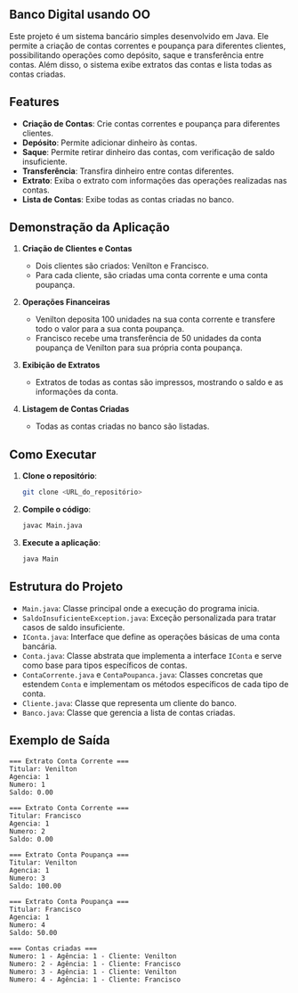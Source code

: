 ## Banco Digital usando OO

Este projeto é um sistema bancário simples desenvolvido em Java. Ele permite a criação de contas correntes e poupança para diferentes clientes, possibilitando operações como depósito, saque e transferência entre contas. Além disso, o sistema exibe extratos das contas e lista todas as contas criadas.

## Features

- **Criação de Contas**: Crie contas correntes e poupança para diferentes clientes.
- **Depósito**: Permite adicionar dinheiro às contas.
- **Saque**: Permite retirar dinheiro das contas, com verificação de saldo insuficiente.
- **Transferência**: Transfira dinheiro entre contas diferentes.
- **Extrato**: Exiba o extrato com informações das operações realizadas nas contas.
- **Lista de Contas**: Exibe todas as contas criadas no banco.

## Demonstração da Aplicação

1. **Criação de Clientes e Contas**
   - Dois clientes são criados: Venilton e Francisco.
   - Para cada cliente, são criadas uma conta corrente e uma conta poupança.

2. **Operações Financeiras**
   - Venilton deposita 100 unidades na sua conta corrente e transfere todo o valor para a sua conta poupança.
   - Francisco recebe uma transferência de 50 unidades da conta poupança de Venilton para sua própria conta poupança.

3. **Exibição de Extratos**
   - Extratos de todas as contas são impressos, mostrando o saldo e as informações da conta.

4. **Listagem de Contas Criadas**
   - Todas as contas criadas no banco são listadas.

## Como Executar

1. **Clone o repositório**:
    ```bash
    git clone <URL_do_repositório>
    ```
2. **Compile o código**:
    ```bash
    javac Main.java
    ```
3. **Execute a aplicação**:
    ```bash
    java Main
    ```

## Estrutura do Projeto

- `Main.java`: Classe principal onde a execução do programa inicia.
- `SaldoInsuficienteException.java`: Exceção personalizada para tratar casos de saldo insuficiente.
- `IConta.java`: Interface que define as operações básicas de uma conta bancária.
- `Conta.java`: Classe abstrata que implementa a interface `IConta` e serve como base para tipos específicos de contas.
- `ContaCorrente.java` e `ContaPoupanca.java`: Classes concretas que estendem `Conta` e implementam os métodos específicos de cada tipo de conta.
- `Cliente.java`: Classe que representa um cliente do banco.
- `Banco.java`: Classe que gerencia a lista de contas criadas.

## Exemplo de Saída

```
=== Extrato Conta Corrente ===
Titular: Venilton
Agencia: 1
Numero: 1
Saldo: 0.00

=== Extrato Conta Corrente ===
Titular: Francisco
Agencia: 1
Numero: 2
Saldo: 0.00

=== Extrato Conta Poupança ===
Titular: Venilton
Agencia: 1
Numero: 3
Saldo: 100.00

=== Extrato Conta Poupança ===
Titular: Francisco
Agencia: 1
Numero: 4
Saldo: 50.00

=== Contas criadas ===
Numero: 1 - Agência: 1 - Cliente: Venilton
Numero: 2 - Agência: 1 - Cliente: Francisco
Numero: 3 - Agência: 1 - Cliente: Venilton
Numero: 4 - Agência: 1 - Cliente: Francisco
```